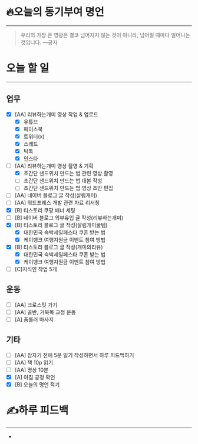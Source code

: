 # 🔥오늘의 동기부여 명언

---
> 우리의 가장 큰 영광은 결코 넘어지지 않는 것이 아니라, 넘어질 때마다 일어나는 것입니다.
> —공자

# 오늘 할 일
---
## 업무
- [x] [AA] 리뷰하는개미 영상 작업 & 업로드
	- [x] 유튜브
	- [x] 페이스북
	- [x] 트위터(x)
	- [x] 스레드
	- [x] 틱톡
	- [x] 인스타
- [ ] [AA] 리뷰하는개미 영상 촬영 & 기획
	- [x] 초간단 샌드위치 만드는 법 관련 영상 촬영
	- [ ] 초간단 샌드위치 만드는 법 대본 작성
	- [ ] 초간단 샌드위치 만드는 법 영상 초안 편집
- [ ] [AA] 네이버 블로그 글 작성(살림개미)
- [ ] [AA] 워드프레스 개발 관련 자료 리서칭
- [x] [B] 티스토리 쿠팡 배너 세팅
- [ ] [B] 네이버 블로그 외부유입 글 작성(리뷰하는개미)
- [x] [B] 티스토리 블로그 글 작성(살림개미꿀템)
	- [x] 대한민국 숙박세일페스타 쿠폰 받는 법
	- [x] 케이뱅크 여행지원금 이벤트 참여 방법
- [x] [B] 티스토리 블로그 글 작성(개미의리뷰)
	- [x] 대한민국 숙박세일페스타 쿠폰 받는 법
	- [x] 케이뱅크 여행지원금 이벤트 참여 방법
- [ ] [C]지식인 작업 5개

## 운동
- [ ] [AA] 크로스핏 가기
- [ ] [AA] 골반, 거북목 교정 운동
- [ ] [A] 폼롤러 마사지

## 기타
- [ ] [AA] 잠자기 전에 5분 일기 작성하면서 하루 피드백하기
- [ ] [AA] 책 10p 읽기
- [ ] [AA] 명상 10분
- [x] [A] 아침 긍정 확언
- [x] [B] 오늘의 명언 적기

# ✍하루 피드백
---
- 